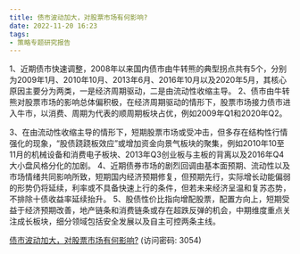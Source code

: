 ```yaml
---
title: 债市波动加大，对股票市场有何影响?
date: 2022-11-20 16:23
tags:
- 策略专题研究报告
---
```

1、近期债市快速调整，2008年以来国内债市由牛转熊的典型拐点共有5个，分别为2009年1月、2010年10月、2013年6月、2016年10月以及2020年5月，其核心原因主要分为两类，一是经济周期驱动，二是由流动性收缩主导。
2、债市由牛转熊对股票市场的影响总体偏积极，在经济周期驱动的情形下，股票市场接力债市进入牛市，以消费、周期为代表的顺周期板块占优，例如2009年Q1和2020年Q2。
<!-- more -->
3、在由流动性收缩主导的情形下，短期股票市场或受冲击，但多存在结构性行情强化的现象，“股债跷跷板效应”或增加资金向景气板块的聚集，例如2010年10至11月的机械设备和消费电子板块、2013年Q3创业板与主板的背离以及2016年Q4大小盘风格分化的加剧。
4、近期债券市场的剧烈回调由基本面预期、流动性以及市场情绪共同影响所致，短期国内经济预期修复，但预期先行，实际增长动能偏弱的形势仍将延续，利率或不具备快速上行的条件，但若未来经济呈温和复苏态势，不排除十债收益率延续抬升。
5、股债性价比指向增配股票，配置方向上，短期受益于经济预期改善，地产链条和消费链条或存在超跌反弹的机会，中期维度重点关注成长板块，细分领域包括安全发展以及自主可控两条主线。

[债市波动加大，对股票市场有何影响?](https://url12.ctfile.com/f/3948612-728191510-a180d3?p=3054)
(访问密码: 3054)
